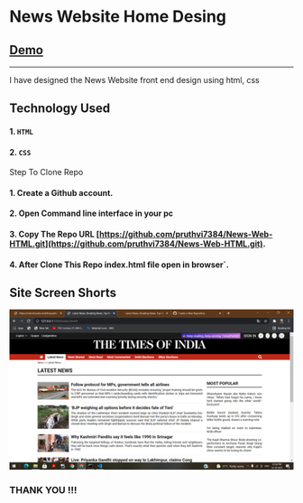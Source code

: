 # News Website Home Desing 
## [Demo](https://news-web-template-html.netlify.app/)
--------

I  have designed the News Website front end design using html, css
## Technology Used

#### 1. `HTML`
#### 2. `CSS`

Step To Clone Repo

#### 1. Create a Github account.
#### 2. Open Command line interface in your pc
#### 3. Copy The Repo URL [https://github.com/pruthvi7384/News-Web-HTML.git](https://github.com/pruthvi7384/News-Web-HTML.git).
#### 4. After Clone This Repo index.html file open in browser`.

Site Screen Shorts 
-----

<img src="https://github.com/pruthvi7384/News-Web-HTML/blob/master/screen_short.png">


### THANK YOU !!!
